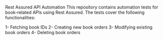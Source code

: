 Rest Assured API Automation
This repository contains automation tests for book-related APIs using Rest Assured. The tests cover the following functionalities:

1- Fetching book IDs
2- Creating new book orders
3- Modifying existing book orders
4- Deleting book orders
